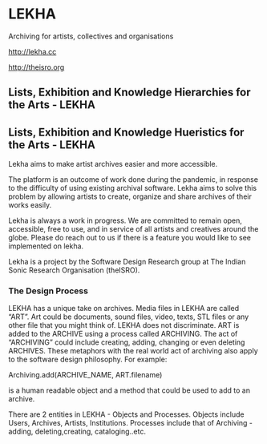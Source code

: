 # LEKHA

Archiving for artists, collectives and organisations

http://lekha.cc

http://theisro.org

## Lists, Exhibition and Knowledge Hierarchies for the Arts - LEKHA
## Lists, Exhibition and Knowledge Hueristics for the Arts - LEKHA

Lekha aims to make artist archives easier and more accessible. 

The platform is an outcome of work done during the pandemic, in response to the difficulty of using existing archival software. Lekha aims to solve this problem by allowing artists to create, organize and share archives of their works easily.

Lekha is always a work in progress. We are committed to remain open, accessible, free to use, and in service of all artists and creatives around the globe. Please do reach out to us if there is a feature you would like to see implemented on lekha. 

Lekha is a project by the Software Design Research group at The Indian Sonic Research Organisation (theISRO).

### The Design Process

LEKHA has a unique take on archives. Media files in LEKHA are called “ART”. Art could be documents, sound files, video, texts, STL files or any other file that you might think of. LEKHA does not discriminate. ART is added to the ARCHIVE using a process called ARCHIVING. The act of “ARCHIVING” could include creating, adding, changing or even deleting ARCHIVES. These metaphors with the real world act of archiving also apply to the software design philosophy. For example:

Archiving.add(ARCHIVE_NAME, ART.filename)

is a human readable object and a method that could be used to add to an archive.

There are 2 entities in LEKHA - Objects and Processes. Objects include Users, Archives, Artists, Institutions. Processes include that of Archiving - adding, deleting,creating, cataloging..etc.

